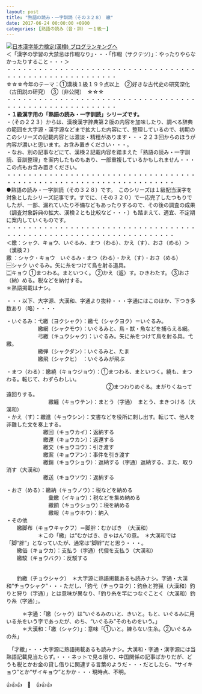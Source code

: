 ```yaml
---
layout: post
title: "熟語の読み・一字訓読（その３２８）　繳"
date: 2017-06-24 00:00:00 +0900
categories: [熟語の読み（音・訓）　ー１級－]
---
```


[![](/syuusyuu9701/assets/images/熟語の読み・一字訓読（その３２８）-繳-br_c_3028_1.gif)](http://blog.with2.net/link.php?1659096:3028 "日本漢字能力検定(漢検) ブログランキングへ")[日本漢字能力検定(漢検) ブログランキングへ](http://blog.with2.ne/link.php?1659096:3028)  
＜「漢字の学習の大禁忌は作輟なり」・・・「作輟（サクテツ）」：やったりやらなかったりすること・・・＞  
・・・・・・・・・・・・・・・・・・・・・・・・・・・・・・・・・・・・・・・・・・・・・・・・・・・・・・・・・  
☆☆☆今年のテーマ：①漢検１級１９９点以上　②好きな古代史の研究深化（古田説の研究）　③（非公開）　☆☆☆　　  
・・・・・・・・・・・・・・・・・・・・・・・・・・・・・・・・・・・・・・・・・・・・・・・・・・・・・・・・・  
**・１級漢字用の「熟語の読み・一字訓読」シリーズです。**  
・（その２２３）からは、漢検漢字辞典第２版の内容を加味したり、調べる辞典の範囲を大字源・漢字源などまで拡大した内容にて、整理しているので、初期のこのシリーズの記載内容とは濃淡・精粗があります・・・２２３回からのほうが内容が濃いと思います。お含み置きください・・・。  
・なお、別の記事などにて、漢検２記載内容を踏まえた「熟語の読み・一字訓読、音訓整理」を案内したものもあり、一部重複しているかもしれません・・・この点もお含み置きください。  
・・・・・・・・・・・・・・・・・・・・・・・・・・・・・・・・・・・・・・・・・・・・・・・・・・・・・・・・・・・・・・・・・・・・  
●熟語の読み・一字訓読（その３２８）です。　このシリーズは１級配当漢字を対象としたシリーズ記事です。すでに、（その３２０）で一応完了したつもりでしたが、一部、漏れていたり不備などもあったりするので、その後の調査の成果（調査対象辞典の拡大、漢検２とも比較など・・・）も踏まえて、適宜、不定期に案内していくものです。  
・・・・・・・・・・・・・・・・・・・・・・・・・・・・・・・・・・・・・・・・・・・・・・・・・・・・・・・・・・・・・・・・・・・・  
＜繳：シャク、キョウ、いぐるみ、まつ（わる）、かえ（す）、おさ（める）＞  
（漢検２）  
繳 ：シャク・キョウ　いぐるみ・まつ（わる）・かえ（す）・おさ（める）  
🈩シャク いぐるみ。矢に糸をつけて鳥を射る道具。   
🈔キョウ ①まつわる。まといつく。 ②かえ（返）す。ひきわたす。 ③おさ（納）める。税などを納付する。  
＊熟語掲載はナシ。  
  
・・・以下、大字源、大漢和、字通より抜粋・・・字通にはこのほか、下つき多数あり（略）・・・・  
  
・いぐるみ：弋繳（ヨクシャク）：繳弋（シャクヨク）＝いぐるみ。  
　　　　　　繳網（シャクモウ）：いぐるみと、鳥・獣・魚などを捕らえる網。  
　　　　　　弓繳（キュウシャク）：いぐるみ。矢に糸をつけて鳥を射る具。弋繳。  
　　　　　　繳弾（シャクダン）：いぐるみと、たま  
　　　　　　繳飛（シャクヒ）　：いぐるみが飛ぶ  
  
・まつ（わる）：繳繞（キョウジョウ）：①まつわる、まといつく。繞も、まつわる。転じて、わずらわしい。　  
　　　　　　　　　　　　　　　　　　　②まつわりめぐる。まがりくねって遠回りする。  
　　　　　　　　繳纏（キョウテン）：まとう（字通）　まとう、まきつける（大漢和）  
・かえ（す）：繳進（キョウシン）：文書などを役所に刺し出す。転じて、他人を非難した文を奏上する。  
　　　　　　　繳回（キョウカイ）：返納する  
　　　　　　　繳還（キョウカン）：返還する  
　　　　　　　繳交（キョウコウ）：引き渡す  
　　　　　　　繳案（キョウアン）：事件を引き渡す  
　　　　　　　繳銷（キョウショウ）：返納する（字通）返納する、また、取り消す（大漢和）  
　　　　　　　繳送（キョウソウ）：返納する  
  
・おさ（める）：繳納（キョウノウ）：税などを納める　  
　　　　　　　　彙繳（イキョウ）：税などを集め納める  
　　　　　　　　繳餉（キョウショウ）：税を納める  
　　　　　　　　繳報（キョウホウ）：納入  
・その他  
　　繳脚布（キョウキャクフ）＝脚胖：むかばき　（大漢和）  
　　　　　　＊この「繳」は“むかばき、きゃはん”の意。　＊大漢和では「脚“胖”」となっていたが、通常は“脚絆”だと思う・・・。  
　　繳価（キョウカ）：支払う（字通）代償を支払う（大漢和）  
　　繳駮（キョウバク）：反駁する  
　　　  
  
　　釣繳（チョウシャク）　＊大字源に熟語掲載あるも読みナシ。字通・大漢和“チョウシャク”・・・ただし、「釣弋（チョウヨク）：釣魚と狩猟（大漢和）釣りと狩り（字通）」とは意味が異なり、「釣り糸を竿につなぐことく（大漢和）釣り糸（字通）」。  
  
　　　＊字通：「繳（シャク）は“いぐるみのいと、きいと。もと、いぐるみに用いる糸をいう字であったが、のち、“いぐるみ”そのものをいう。」  
　　　＊大漢和：「繳（シャク）」：意味「①いと。練らない生糸。②いぐるみの糸」  
  
　「才繳」・・・大字源に熟語掲載あるも読みナシ。大漢和・字通・漢字源には当熟語記載見当たらず。・・・ネットで見る限り、中国関係の記事ばかりだが、どうも税とかお金の貸し借りに関連する言葉のようだ・・・だとしたら、“サイキョウ”とか“ザイキョウ”とかか・・・現時点、不明。  
  
👍👍👍　🐔　👍👍👍  